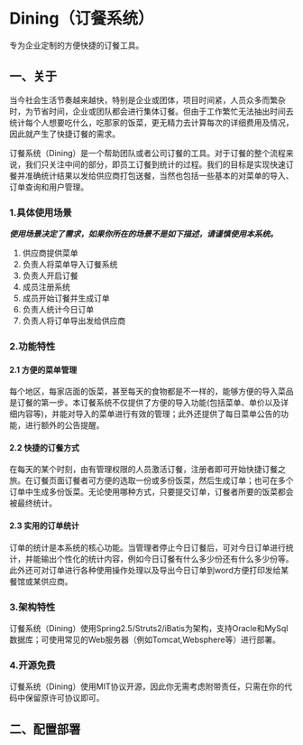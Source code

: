 Dining（订餐系统）
========

专为企业定制的方便快捷的订餐工具。

## 一、关于

当今社会生活节奏越来越快，特别是企业或团体，项目时间紧，人员众多而繁杂时，为节省时间，企业或团队都会进行集体订餐。但由于工作繁忙无法抽出时间去统计每个人想要吃什么，吃那家的饭菜，更无精力去计算每次的详细费用及情况，因此就产生了快捷订餐的需求。

订餐系统（Dining）是一个帮助团队或者公司订餐的工具。对于订餐的整个流程来说，我们只关注中间的部分，即员工订餐到统计的过程。我们的目标是实现快速订餐并准确统计结果以发给供应商打包送餐，当然也包括一些基本的对菜单的导入、订单查询和用户管理。

### 1.具体使用场景

___使用场景决定了需求，如果你所在的场景不是如下描述，请谨慎使用本系统。___

1. 供应商提供菜单
2. 负责人将菜单导入订餐系统
3. 负责人开启订餐
4. 成员注册系统
5. 成员开始订餐并生成订单
6. 负责人统计今日订单
7. 负责人将订单导出发给供应商

### 2.功能特性

#### 2.1 方便的菜单管理

每个地区，每家店面的饭菜，甚至每天的食物都是不一样的，能够方便的导入菜品是订餐的第一步。本订餐系统不仅提供了方便的导入功能(包括菜单、单价以及详细内容等)，并能对导入的菜单进行有效的管理；此外还提供了每日菜单公告的功能，进行额外的公告提醒。

#### 2.2 快捷的订餐方式

在每天的某个时刻，由有管理权限的人员激活订餐，注册者即可开始快捷订餐之旅。在订餐页面订餐者可方便的选取一份或多份饭菜，然后生成订单；也可在多个订单中生成多份饭菜。无论使用哪种方式，只要提交订单，订餐者所要的饭菜都会被最终统计。

#### 2.3 实用的订单统计

订单的统计是本系统的核心功能。当管理者停止今日订餐后，可对今日订单进行统计，并能输出个性化的统计内容，例如今日订餐有什么多少份还有什么多少份等。此外还可对订单进行各种使用操作处理以及导出今日订单到word方便打印发给某餐馆或某供应商。

### 3.架构特性

订餐系统（Dining）使用Spring2.5/Struts2/iBatis为架构，支持Oracle和MySql数据库；可使用常见的Web服务器（例如Tomcat,Websphere等）进行部署。

### 4.开源免费

订餐系统（Dining）使用MIT协议开源，因此你无需考虑附带责任，只需在你的代码中保留原许可协议即可。

## 二、配置部署



